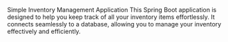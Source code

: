Simple Inventory Management Application
This Spring Boot application is designed to help you keep track of all your inventory items effortlessly. It connects seamlessly to a database, allowing you to manage your inventory effectively and efficiently.
